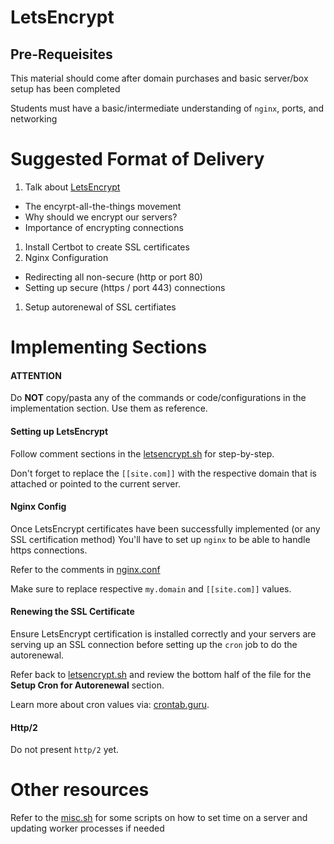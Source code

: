# LetsEncrypt

## Pre-Requeisites
This material should come after domain purchases and basic server/box setup has
been completed

Students must have a basic/intermediate understanding of `nginx`, ports, and networking

# Suggested Format of Delivery

1. Talk about [LetsEncrypt](https://letsencrypt.org/about/)
  - The encyrpt-all-the-things movement
  - Why should we encrypt our servers?
  - Importance of encrypting connections
1. Install Certbot to create SSL certificates
1. Nginx Configuration
  - Redirecting all non-secure (http or port 80)
  - Setting up secure (https / port 443) connections
1. Setup autorenewal of SSL certifiates

# Implementing Sections

#### ATTENTION

Do **NOT** copy/pasta any of the commands or code/configurations in the implementation section. Use them as reference.

#### Setting up LetsEncrypt
Follow comment sections in the [letsencrypt.sh](https://github.com/devleague/DevLeague-Modules/blob/master/-Security/LetsEncrypt/letsencrypt.sh) for step-by-step.

Don't forget to replace the `[[site.com]]` with the respective domain that
is attached or pointed to the current server.

#### Nginx Config
Once LetsEncrypt certificates have been successfully implemented (or any SSL certification method) You'll have to set up `nginx` to be able to handle https connections.

Refer to the comments in [nginx.conf](https://github.com/devleague/DevLeague-Modules/blob/master/-Security/LetsEncrypt/nginx.conf)

Make sure to replace respective `my.domain` and `[[site.com]]` values.

#### Renewing the SSL Certificate

Ensure LetsEncrypt certification is installed correctly and your servers are serving up an SSL connection before setting up the `cron` job to do the autorenewal.

Refer back to [letsencrypt.sh](https://github.com/devleague/DevLeague-Modules/blob/master/-Security/LetsEncrypt/letsencrypt.sh) and review the bottom half of the file for the **Setup Cron for Autorenewal** section.

Learn more about cron values via: [crontab.guru](https://crontab.guru/).

#### Http/2
Do not present `http/2` yet.

# Other resources

Refer to the [misc.sh](https://github.com/devleague/DevLeague-Modules/blob/master/-Security/LetsEncrypt/misc.sh) for some scripts on how to set time on a server and updating worker processes if needed
